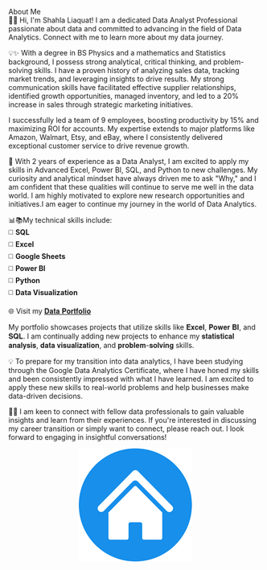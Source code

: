  About Me<br>
👋🏻 Hi, I'm Shahla Liaquat! I am a dedicated Data Analyst Professional passionate about data and committed to advancing in the field of Data Analytics. Connect with me to learn more about my data journey. 

💡✨ With a degree in BS Physics and a  mathematics and Statistics background, I possess strong analytical, critical thinking, and problem-solving skills. I have a proven history of analyzing sales data, tracking market trends, and leveraging insights to drive results. My strong communication skills have facilitated effective supplier relationships, identified growth opportunities, managed inventory, and led to a 20% increase in sales through strategic marketing initiatives.

I successfully led a team of 9 employees, boosting productivity by 15% and maximizing ROI for accounts. My expertise extends to major platforms like Amazon, Walmart, Etsy, and eBay, where I consistently delivered exceptional customer service to drive revenue growth.

🌟 With 2 years of experience as a Data Analyst, I am excited to apply my skills in Advanced Excel, Power BI, SQL, and Python to new challenges. My curiosity and analytical mindset have always driven me to ask "Why," and I am confident that these qualities will continue to serve me well in the data world. I am highly motivated to explore new research opportunities and initiatives.I am eager to continue my journey in the world of Data Analytics. 

📊📚My technical skills include: <br>
◻️ **SQL** <br>
◻️ **Excel** <br>
◻️ **Google Sheets** <br>
◻️ **Power BI**<br>
◻️ **Python** <br>
◻️ **Data Visualization** <br>

🌐 Visit my [𝐃𝐚𝐭𝐚 𝐏𝐨𝐫𝐭𝐟𝐨𝐥𝐢𝐨](https://shahlaliquat.github.io/shahlaliaquat.github.io/)

My portfolio showcases projects that utilize skills like 𝐄𝐱𝐜𝐞𝐥, 𝐏𝐨𝐰𝐞𝐫 𝐁𝐈, and 𝐒𝐐𝐋. I am continually adding new projects to enhance my 𝐬𝐭𝐚𝐭𝐢𝐬𝐭𝐢𝐜𝐚𝐥 𝐚𝐧𝐚𝐥𝐲𝐬𝐢𝐬, 𝐝𝐚𝐭𝐚 𝐯𝐢𝐬𝐮𝐚𝐥𝐢𝐳𝐚𝐭𝐢𝐨𝐧, and 𝐩𝐫𝐨𝐛𝐥𝐞𝐦-𝐬𝐨𝐥𝐯𝐢𝐧𝐠 skills.

💡 To prepare for my transition into data analytics, I have been studying through the Google  Data Analytics Certificate, where I have honed my skills and been consistently impressed with what I have learned. I am excited to apply these new skills to real-world problems and help businesses make data-driven decisions.

 🌝🌟 I am keen to connect with fellow data professionals to gain valuable insights and learn from their experiences. If you're interested in discussing my career transition or simply want to connect, please reach out. I look forward to engaging in insightful conversations!









<p align="center"><a href="https://Shahlaliquat.github.io/shahlaliaquat.github.io/"><img src="images/Home logo.png?raw=true"/>
